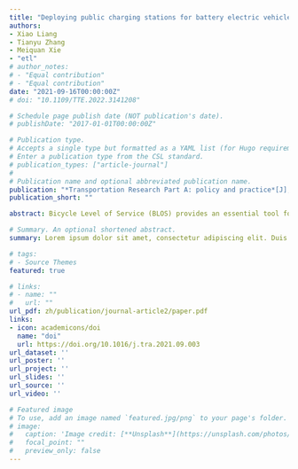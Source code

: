 ```yaml
---
title: "Deploying public charging stations for battery electric vehicles on the expressway network based on dynamic charging demand"
authors:
- Xiao Liang
- Tianyu Zhang
- Meiquan Xie
- "etl"
# author_notes:
# - "Equal contribution"
# - "Equal contribution"
date: "2021-09-16T00:00:00Z"
# doi: "10.1109/TTE.2022.3141208"

# Schedule page publish date (NOT publication's date).
# publishDate: "2017-01-01T00:00:00Z"

# Publication type.
# Accepts a single type but formatted as a YAML list (for Hugo requirements).
# Enter a publication type from the CSL standard.
# publication_types: ["article-journal"]
# 
# Publication name and optional abbreviated publication name.
publication: "*Transportation Research Part A: policy and practice*[J], 2021, 153: 115-129."
publication_short: ""

abstract: Bicycle Level of Service (BLOS) provides an essential tool for evaluating the operations of low- carbon bicycle facilities and prioritizing investment in new bicycle facilities under various constraints. This study aimed at developing a LOS method for assessing bicycle facilities in the metropolitan areas of China. Using this method, we addressed major challenges in obtaining user ratings of bicycle facilities and captured senses of satisfaction of bike users riding on bicycle facilities. Virtual Reality (VR) technique was introduced to obtain data by creating 120 immersive settings or scenarios for participants. A hundred of bicyclists or participants with a wide range of characters were recruited. These participants were asked to express their senses of satisfaction under predefined physical conditions of bike facilities and traffic conditions. Their Satisfaction Rating Scores (SRS) were documented. The statistical relationships between rider’s feelings and bike facilities/traffic conditions were modeled and verified through a symbolic regression (or an effective deep learning) approach. The model is demonstrated to be reliable in predicting SRS of bicyclists with a high correlation coefficient. This study also developed a set of LOS criteria based on the cumulative distribution of satisfaction scores. These LOS criteria are simple to use and effective in assessing operational performance of existing bicycle facilities and providing decision makers with insightful guidance for planning, designing, and operating new active transportation facilities.

# Summary. An optional shortened abstract.
summary: Lorem ipsum dolor sit amet, consectetur adipiscing elit. Duis posuere tellus ac convallis placerat. Proin tincidunt magna sed ex sollicitudin condimentum.

# tags:
# - Source Themes
featured: true

# links:
# - name: ""
#   url: ""
url_pdf: zh/publication/journal-article2/paper.pdf
links:
- icon: academicons/doi
  name: "doi"
  url: https://doi.org/10.1016/j.tra.2021.09.003
url_dataset: ''
url_poster: ''
url_project: ''
url_slides: ''
url_source: ''
url_video: ''

# Featured image
# To use, add an image named `featured.jpg/png` to your page's folder. 
# image:
#   caption: 'Image credit: [**Unsplash**](https://unsplash.com/photos/jdD8gXaTZsc)'
#   focal_point: ""
#   preview_only: false
---
```

